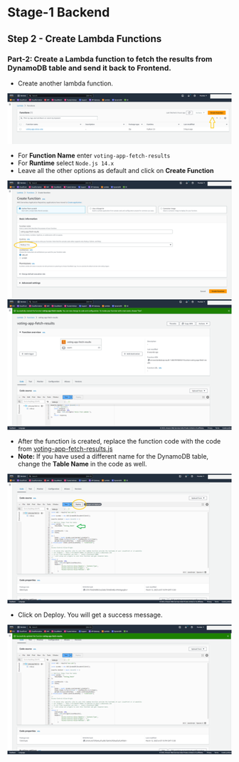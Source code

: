 # Stage-1 Backend

## Step 2 - Create Lambda Functions

### **Part-2: Create a Lambda function to fetch the results from DynamoDB table and send it back to Frontend.**

- Create another lambda function. 

![Screenshots1](./Screenshots/Stage_1/Step_2/Part_2/1.png)

- For **Function Name** enter `voting-app-fetch-results`
- For **Runtime** select `Node.js 14.x`
- Leave all the other options as default and click on **Create Function**

![Screenshots2](./Screenshots/Stage_1/Step_2/Part_2/2.png)
![Screenshots3](./Screenshots/Stage_1/Step_2/Part_2/3.png)

- After the function is created, replace the function code with the code from [voting-app-fetch-results.js](/aws-serverless-voting-app/01_LABSETUP/voting-app-fetch-results.js)
- **Note:** If you have used a different name for the DynamoDB table, change the **Table Name** in the code as well.

![Screenshots4](./Screenshots/Stage_1/Step_2/Part_2/4.png)

- Click on Deploy. You will get a success message.

![Screenshots5](./Screenshots/Stage_1/Step_2/Part_2/5.png)
